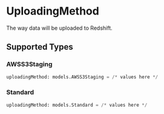 # UploadingMethod

The way data will be uploaded to Redshift.


## Supported Types

### AWSS3Staging

```python
uploadingMethod: models.AWSS3Staging = /* values here */
```

### Standard

```python
uploadingMethod: models.Standard = /* values here */
```

